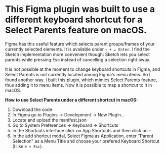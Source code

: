 # This Figma plugin was built to use a different keyboard shortcut for a Select Parents feature on macOS.

Figma has this useful feature which selects parent groups/frames of your currently selected elements. It is available under `⇧ + ↵ Enter`. I find the Sketch implementation more convenient though: Sketch lets you select parents while pressing Esc instead of cancelling a selection right away.

It is not possible at the moment to change keyboard shortcuts in Figma, and Select Parents is not currently located among Figma's menu items. So I found another way. I built this plugin, which mimics Select Parents feature, thus adding it to menu items. Now it is possible to map a shortcut to it in macOS.

**How to use Select Parents under a different shortcut in macOS:**
1. Download the code
2. In Figma go to Plugins → Development → New Plugin...
3. Locate and upload the manifest.json
4. Go to System Preferences → Keyboard → Shortcuts
5. In the Shortcuts interface click on App Shortcuts and then click on `+`
6. In the add shortcut modal, Select Figma as Application, enter "Parent Selection" as a Menu Title and choose your prefered Keyboard Shortcut (I like `⌘ + Esc`).
